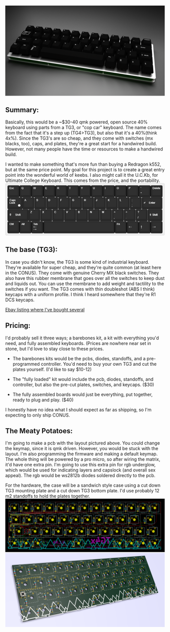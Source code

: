 ![Blender Render](https://raw.githubusercontent.com/mythosmann/tg4x/master/blenderrender.png)
## Summary:

Basically, this would be a ~$30-40 qmk powered, open source 40% keyboard using parts from a TG3, or "cop car" keyboard. The name comes from the fact that it's a step up (TG4>TG3), but also that it's a 40%(think 4x%). Since the TG3's are so cheap, and they come with switches (mx blacks, too), caps, and plates, they're a great start for a handwired build. However, not many people have the time or resources to make a handwired build.

I wanted to make something that's more fun than buying a Redragon k552, but at the same price point. My goal for this project is to create a great entry point into the wonderful world of keebs. I also might call it the U.C.Kb, for Ultimate College Keyboard. This comes from the price, and the portability.
![KLE layout](https://raw.githubusercontent.com/MythosMann/tg4x/master/kle-layout.png)
## The base (TG3):

In case you didn't know, the TG3 is some kind of industrial keyboard. They're available for super cheap, and they're quite common (at least here in the CONUS). They come with genuine Cherry MX black switches. They also have this rubber membrane that goes over all the switches to keep dust and liquids out. You can use the membrane to add weight and tactility to the switches if you want. The TG3 comes with thin doubleshot (ABS I think) keycaps with a uniform profile. I think I heard somewhere that they're R1 DCS keycaps.

[Ebay listing where I've bought several](http://www.ebay.com/itm/132873035023)

## Pricing:

I'd probably sell it three ways; a barebones kit, a kit with everything you'd need, and fully assembled keyboards. (Prices are nowhere near set in stone, but I'd love to stay close to these prices.

* The barebones kits would be the pcbs, diodes, standoffs, and a pre-programmed controller. You'd need to buy your own TG3 and cut the plates yourself. (I'd like to say $10-12)

* The "fully loaded" kit would include the pcb, diodes, standoffs, and controller, but also the pre-cut plates, switches, and keycaps. ($30)

* The fully assembled boards would just be everything, put together, ready to plug and play. ($40)

I honestly have no idea what I should expect as far as shipping, so I'm expecting to only ship CONUS.

## The Meaty Potatoes:

I'm going to make a pcb with the layout pictured above. You could change the keymap, since it is qmk driven. However, you would be stuck with the layout. I'm also programming the firmware and making a default keymap. The whole thing will be powered by a pro micro, so after wiring the matrix, it'd have one extra pin. I'm going to use this extra pin for rgb underglow, which would be used for indicating layers and capslock (and overall sex appeal). The rgb would be ws2812b diodes soldered directly to the pcb.

For the hardware, the case will be a sandwich style case using a cut down TG3 mounting plate and a cut down TG3 bottom plate. I'd use probably 12 m2 standoffs to hold the plates together.
![KiCad PCB Layout](https://raw.githubusercontent.com/MythosMann/tg4x/master/KiCad/pcb_layout.PNG)
![Kicad PCB Render](https://raw.githubusercontent.com/MythosMann/tg4x/master/KiCad/pcb_raytrace.png)
